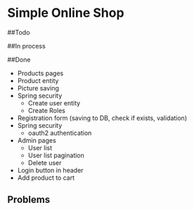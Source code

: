 # Simple Online Shop

##Todo

##In process

##Done
- Products pages
- Product entity
- Picture saving
- Spring security
  - Create user entity
  - Create Roles
- Registration form (saving to DB, check if exists, validation)
- Spring security
  - oauth2 authentication
- Admin pages
  - User list
  - User list pagination
  - Delete user
- Login button in header
- Add product to cart

## Problems
